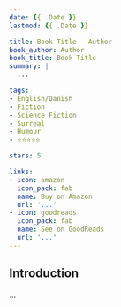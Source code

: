 ```yaml
---
date: {{ .Date }}
lastmod: {{ .Date }}

title: Book Title — Author
book_author: Author
book_title: Book Title
summary: |
  ...

tags:
- English/Danish
- Fiction
- Science Fiction
- Surreal
- Humour
- ⭐⭐⭐⭐⭐

stars: 5

links:
- icon: amazon
  icon_pack: fab
  name: Buy on Amazon
  url: '...'
- icon: goodreads
  icon_pack: fab
  name: See on GoodReads
  url: '...'
---
```


## Introduction
...
